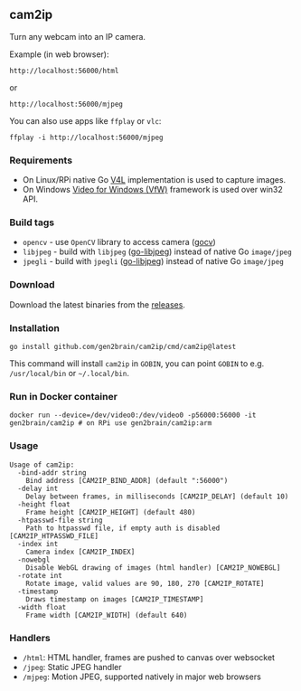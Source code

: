 ## cam2ip

Turn any webcam into an IP camera.

Example (in web browser):

    http://localhost:56000/html

or

    http://localhost:56000/mjpeg

You can also use apps like `ffplay` or `vlc`:

    ffplay -i http://localhost:56000/mjpeg

### Requirements

* On Linux/RPi native Go [V4L](https://github.com/korandiz/v4l) implementation is used to capture images.
* On Windows [Video for Windows (VfW)](https://en.wikipedia.org/wiki/Video_for_Windows) framework is used over win32 API.

### Build tags

* `opencv` - use `OpenCV` library to access camera ([gocv](https://github.com/hybridgroup/gocv))
* `libjpeg` - build with `libjpeg` ([go-libjpeg](https://github.com/pixiv/go-libjpeg)) instead of native Go `image/jpeg`
* `jpegli` - build with `jpegli` ([go-libjpeg](https://github.com/gen2brain/jpegli)) instead of native Go `image/jpeg`

### Download

Download the latest binaries from the [releases](https://github.com/gen2brain/cam2ip/releases).

### Installation

    go install github.com/gen2brain/cam2ip/cmd/cam2ip@latest

This command will install `cam2ip` in `GOBIN`, you can point `GOBIN` to e.g. `/usr/local/bin` or `~/.local/bin`.

### Run in Docker container

    docker run --device=/dev/video0:/dev/video0 -p56000:56000 -it gen2brain/cam2ip # on RPi use gen2brain/cam2ip:arm

### Usage

```
Usage of cam2ip:
  -bind-addr string
	Bind address [CAM2IP_BIND_ADDR] (default ":56000")
  -delay int
	Delay between frames, in milliseconds [CAM2IP_DELAY] (default 10)
  -height float
	Frame height [CAM2IP_HEIGHT] (default 480)
  -htpasswd-file string
	Path to htpasswd file, if empty auth is disabled [CAM2IP_HTPASSWD_FILE]
  -index int
	Camera index [CAM2IP_INDEX]
  -nowebgl
	Disable WebGL drawing of images (html handler) [CAM2IP_NOWEBGL]
  -rotate int
	Rotate image, valid values are 90, 180, 270 [CAM2IP_ROTATE]
  -timestamp
	Draws timestamp on images [CAM2IP_TIMESTAMP]
  -width float
	Frame width [CAM2IP_WIDTH] (default 640)
```

### Handlers

  * `/html`: HTML handler, frames are pushed to canvas over websocket
  * `/jpeg`: Static JPEG handler
  * `/mjpeg`: Motion JPEG, supported natively in major web browsers
